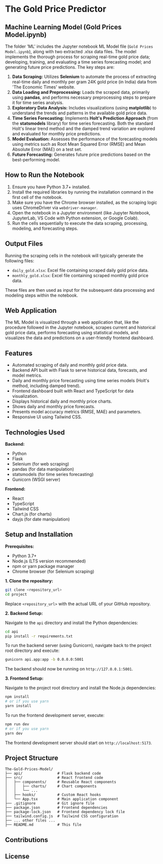 # The Gold Price Predictor

## Machine Learning Model (Gold Prices Model.ipynb)

The folder 'ML' includes the Jupyter notebook ML Model file (`Gold Prices Model.ipynb`), along with two extracted .xlsx data files.
The model implements the thorough process for scraping real-time gold price data; developing, training, and evaluating a time series forecasting model; and generating future price predictions.
The key steps are:

1.  **Data Scraping:** Utilizes **Selenium** to automate the process of extracting real-time daily and monthly per gram 24K gold price (in India) data from 'The Economic Times' website.
2.  **Data Loading and Preprocessing:** Loads the scraped data, primarily using **pandas**, and performs necessary preprocessing steps to prepare it for time series analysis.
3.  **Exploratory Data Analysis:** Includes visualizations (using **matplotlib**) to understand the trends and patterns in the available gold price data.
4.  **Time Series Forecasting:** Implements **Holt's Prediction Approach** (from the **statsmodels** library) for time series forecasting. Both the standard Holt's linear trend method and the damped trend variation are explored and evaluated for monthly price predictions.
5.  **Model Evaluation:** Assesses the performance of the forecasting models using metrics such as Root Mean Squared Error (RMSE) and Mean Absolute Error (MAE) on a test set.
6.  **Future Forecasting:** Generates future price predictions based on the best-performing model.

## How to Run the Notebook

1.  Ensure you have Python 3.7+ installed.
2.  Install the required libraries by running the installation command in the first cell of the notebook.
3.  Make sure you have the Chrome browser installed, as the scraping logic uses ChromeDriver via `webdriver-manager`.
4.  Open the notebook in a Jupyter environment (like Jupyter Notebook, JupyterLab, VS Code with Python extension, or Google Colab).
5.  Run the cells sequentially to execute the data scraping, processing, modeling, and forecasting steps.

## Output Files

Running the scraping cells in the notebook will typically generate the following files:

-   `daily_gold.xlsx`: Excel file containing scraped daily gold price data.
-   `monthly_gold.xlsx`: Excel file containing scraped monthly gold price data.

These files are then used as input for the subsequent data processing and modeling steps within the notebook.

## Web Application 

The ML Model is visualized through a web application that, like the procedure followed in the Jupyter notebook, scrapes current and historical gold price data, performs forecasting using statistical models, and visualizes the data and predictions on a user-friendly frontend dashboard.

## Features

- Automated scraping of daily and monthly gold price data.
- Backend API built with Flask to serve historical data, forecasts, and model metrics.
- Daily and monthly price forecasting using time series models (Holt's method, including damped trend).
- Frontend dashboard built with React and TypeScript for data visualization.
- Displays historical daily and monthly price charts.
- Shows daily and monthly price forecasts.
- Presents model accuracy metrics (RMSE, MAE) and parameters.
- Responsive UI using Tailwind CSS.

## Technologies Used

**Backend:**
- Python
- Flask
- Selenium (for web scraping)
- pandas (for data manipulation)
- statsmodels (for time series forecasting)
- Gunicorn (WSGI server)

**Frontend:**
- React
- TypeScript
- Tailwind CSS
- Chart.js (for charts)
- dayjs (for date manipulation)

## Setup and Installation

**Prerequisites:**

- Python 3.7+
- Node.js (LTS version recommended)
- npm or yarn package manager
- Chrome browser (for Selenium scraping)

**1. Clone the repository:**

```bash
git clone <repository_url>
cd project
```

Replace `<repository_url>` with the actual URL of your GitHub repository.

**2. Backend Setup:**

Navigate to the `api` directory and install the Python dependencies:

```bash
cd api
pip install -r requirements.txt
```

To run the backend server (using Gunicorn), navigate back to the project root directory and execute:

```bash
gunicorn api.app:app -b 0.0.0.0:5001
```

The backend should now be running on `http://127.0.0.1:5001`.

**3. Frontend Setup:**

Navigate to the project root directory and install the Node.js dependencies:

```bash
npm install
# or if you use yarn
yarn install
```

To run the frontend development server, execute:

```bash
npm run dev
# or if you use yarn
yarn dev
```

The frontend development server should start on `http://localhost:5173`.

## Project Structure

```
The-Gold-Prices-Model/
├── api/                # Flask backend code
├── src/                # React frontend code
│   ├── components/     # Reusable React components
│   │   ├── charts/     # Chart components
│   │   └── ...
│   ├── hooks/          # Custom React hooks
│   └── App.tsx         # Main application component
├── .gitignore          # Git ignore file
├── package.json        # Frontend dependencies
├── package-lock.json   # Frontend dependency lock file
├── tailwind.config.js  # Tailwind CSS configuration
├── ... other files ...
├── README.md           # This file
```

## Contributions

## License
